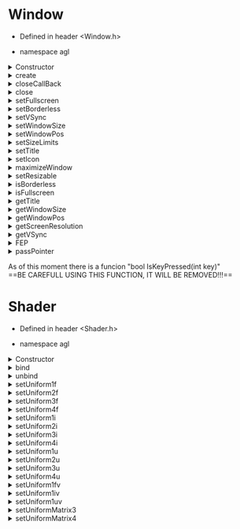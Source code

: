 # Window

- Defined in header <Window.h>

- namespace agl

<details>
<summary>Constructor</summary>

##### Parameters: 
- unsigned int width: screen width
- unsigned int height: screen height
- std::string title: screen title
#####  Return:
- none
</details>

<details>
<summary>create</summary>

##### Parameters: 
- none
#####  Return:
- none
#####  Descrption:
Creates the window and initializes GLAD. This funcion must be called before being able to do any sort of interaction with the window.
</details>

<details>
<summary>closeCallBack</summary>

##### Parameters: 
- none
#####  Return:
- bool
#####  Descrption:
Returns the state of close flag.
</details>
		
<details>
<summary>close</summary>

##### Parameters: 
- none
##### Return:
- none
##### Descrption:
Sets the close flag.
</details>

<details>
<summary>setFullscreen</summary>

##### Parameters: 
- bool fullscreen
##### Return:
- none
##### Descrption:
Sets the window to:
- fullscreen if "fullscreen" is true.
- windowed if "fullscreen" is false.
</details>

<details>
<summary>setBorderless</summary>

##### Parameters: 
- bool borderless
##### Return:
- none
##### Descrption:
Sets the window to:
- borderless fullscreen if "borderless" is true.
- windowed if "borderless" is false.
!This funcion isin't fully implemented. It doesn't make the window cover OS taskbar.
</details>

<details>
<summary>setVSync</summary>

##### Parameters: 
- bool vsync
##### Return:
- none
##### Descrption:
Sets the VSync to the value specified by "vsync". On by default.
</details>

<details>
<summary>setWindowSize</summary>

##### Parameters: 
- unsigned int width
- unsigned int height
##### Return:
- none
##### Descrption:
Sets the window size to the parameters specified in "width" and "height".

#### setWindowSize

##### Parameters: 
- glm::uvec2 dims
##### Return:
- none
##### Descrption:
Sets the window size to the parameters specified in "dims".
</details>

<details>
<summary>setWindowPos</summary>

##### Parameters: 
- unsigned int x
- unsigned int y
##### Return:
- none
##### Descrption:
Sets the window position to the parameters specified in "x" and "y". {0, 0} is the top left corner

#### setWindowPos

##### Parameters: 
- glm::uvec2 pos
##### Return:
- none
##### Descrption:
Sets the window position to the parameters specified in "pos". {0, 0} is the top left corner
</details>

<details>
<summary>setSizeLimits</summary>

##### Parameters: 
- unsigned int minW
- unsigned int minH
- unsigned int maxW
- unsigned int maxH
##### Return:
- none
##### Descrption:
Makes the window unable to be resized to a size smaller than specified by "minW" and "minH" and bigger than specified by "maxW" and "maxH".\
This limit will still apply when trying to maximise the window (including putting it in borderless fulscreen mode)!

#### setSizeLimits

##### Parameters: 
- glm::uvec2 minDims
- glm::uvec2 maxDims
##### Return:
- none
##### Descrption:
Makes the window unable to be resized to a size smaller than specified by "minDims" and bigger than specified by "maxDims".\
This limit will still apply when trying to maximise the window (including putting it in borderless fulscreen mode)!
</details>

<details>
<summary>setTitle</summary>

##### Parameters: 
- std::string title
##### Return:
- none
##### Descrption:
Sets the window title to one specified in "title".
</details>

<details>
<summary>setIcon</summary>

##### Parameters: 
- std::string icon
- std::string icon_small
##### Return:
- null
##### Descrption:
Sets the window icon to the image being located in the localization specified in "icon" and "icon_small".\
For details why two images are an option see GLFW Documentation.\
The image data is 32-bit, little-endian, non-premultiplied RGBA, i.e. eight bits per channel with the red channel first. The pixels are arranged canonically as sequential rows starting from the top##left corner.

#### setIcon

##### Parameters: 
- none
##### Return:
- none
##### Descrption:
Sets the window icon to the Windows default icon.
</details>
	
<details>
<summary>maximizeWindow</summary>

##### Parameters: 
- bool maximize
##### Return:
- none
##### Descrption:
Sets the window to:
- maximized if "maximize" is true.
- windowed if "maximize" is false.
</details>
	
<details>
<summary>setResizable</summary>

##### Parameters: 
- bool resizable
##### Return:
- none
##### Descrption:
- Allows windows resizeing if "resizable" is true.
- Disallows windows resizeing if "resizable" is false.
</details>

<details>
<summary>isBorderless</summary>

##### Parameters: 
- none
##### Return:
- bool
##### Descrption:
Return true is window is in borderless fullscreen, false otherwise.
</details>

<details>	
<summary>isFullscreen</summary>

##### Parameters: 
- none
##### Return:
- bool
##### Descrption:
Return true is window is in fullscreen, false otherwise.
</details>
	
<details>
<summary>getTitle</summary>

##### Parameters: 
- none
##### Return:
- std::string
##### Descrption:
Return the currnet window title.
</details>

<details>
<summary>getWindowSize</summary>

##### Parameters: 
- int& width
- int& height
##### Return:
- none
##### Descrption:
Puts the current window width into "width" and current window height into "height".
</details>

<details>
<summary>getWindowPos</summary>

##### Parameters: 
- int& x
- int& y
##### Return:
- none
##### Descrption:
Puts the current window x coordinate into "x" and current window y coordinate into "y" {0, 0} being the top left corner.
</details>

<details>
<summary>getScreenResolution</summary>

##### Parameters: 
- int& width
- int& height
##### Return:
- none
##### Descrption:
Puts the primary monitor's resolution into "witdh" and "height".
</details>

<details>
<summary>getVSync</summary>

##### Parameters: 
- none
##### Return:
- bool
##### Descrption:
Returns true if VSync is on, false otherwise.
</details>

<details>
<summary>FEP</summary> 

(Frame End Point)

##### Parameters: 
- none
##### Return:
- none
##### Descrption:
This funcion marks the end of rendering frame and should be put at the end of rendering loop.
</details>

<details>
<summary>passPointer</summary>

##### Parameters: 
- none
##### Return:
- GLFWwindow*
##### Descrption:
Returns the pointer to the window. Using this method of interactions with the window is NOT advised.
</details>

As of this moment there is a funcion "bool IsKeyPressed(int key)"\
==BE CAREFULL USING THIS FUNCTION, IT WILL BE REMOVED!!!==

# Shader

- Defined in header <Shader.h>

- namespace agl

<details>
<summary>Constructor</summary>

##### Parameters: 
- std::string filePath
##### Return:
- none
##### Description:
The constructor takes care of compiling, linking and logging errors connected with compilation of the shader program.

#### Constructor

##### Parameters: 
- std::string vertexFilePath
- std::string fragmentFilePath
- std::string geometryFilePath
##### Return:
- none
##### Description:
The constructor takes care of compiling, linking and logging errors connected with compilation of the shader program.
</details>

<details>
<summary>bind</summary>

##### Parameters: 
- none
##### Return:
- none
##### Descrption:
Binds the shader.
</details>

<details>
<summary>unbind</summary>

:Static
##### Parameters: 
- none
##### Return:
- none
##### Descrption:
Unbinds all shaders.
</details>

<details>
<summary>setUniform1f</summary>

##### Parameters: 
- std::string varName
- float v0
##### Return:
- none
##### Descrption:
Sets the shader float uniform with the name of "varName" to the value of "v0".
</details>

<details>
<summary>setUniform2f</summary>

##### Parameters: 
- std::string varName
- float v0
- float v1
##### Return:
- none
##### Descrption:
Sets the shader float2 uniform with the name of "varName" to the value of "v0" and "v1".

#### setUniform2f

##### Parameters: 
- std::string varName
- glm::vec2 v0
##### Return:
- none
##### Descrption:
Sets the shader float2 uniform with the name of "varName" to the value of "v0".
</details>

<details>
<summary>setUniform3f</summary>

##### Parameters: 
- std::string varName
- float v0
- float v1
- float v2
##### Return:
- none
##### Descrption:
Sets the shader float3 uniform with the name of "varName" to the value of "v0", "v1" and "v2".

#### setUniform3f

##### Parameters: 
- std::string varName
- glm::vec3 v0
##### Return:
- none
##### Descrption:
Sets the shader float3 uniform with the name of "varName" to the value of "v0".
</details>

<details>
<summary>setUniform4f</summary>

##### Parameters: 
- std::string varName
- float v0
- float v1
- float v2
- float v3
##### Return:
- none
##### Descrption:
Sets the shader float4 uniform with the name of "varName" to the value of "v0", "v1", "v2" and "v3".

#### setUniform4f

##### Parameters: 
- std::string varName
- glm::vec4 v0
##### Return:
- none
##### Descrption:
Sets the shader float4 uniform with the name of "varName" to the value of "v0".
</details>

<details>
<summary>setUniform1i</summary>

##### Parameters: 
- std::string varName
- int v0
##### Return:
- none
##### Descrption:
Sets the shader int uniform with the name of "varName" to the value of "v0".
</details>

<details>
<summary>setUniform2i</summary>

##### Parameters: 
- std::string varName
- int v0
- int v1
##### Return:
- none
##### Descrption:
Sets the shader int2 uniform with the name of "varName" to the value of "v0" and "v1".

#### setUniform2i

##### Parameters: 
- std::string varName
- glm::ivec2 v0
##### Return:
- none
##### Descrption:
Sets the shader int2 uniform with the name of "varName" to the value of "v0".
</details>

<details>
<summary>setUniform3i</summary>

##### Parameters: 
- std::string varName
- int v0
- int v1
- int v2
##### Return:
- none
##### Descrption:
Sets the shader int3 uniform with the name of "varName" to the value of "v0", "v1" and "v2".

#### setUniform3i

##### Parameters: 
- std::string varName
- glm::ivec3 v0
##### Return:
- none
##### Descrption:
Sets the shader int3 uniform with the name of "varName" to the value of "v0".
</details>

<details>
<summary>setUniform4i</summary>

##### Parameters: 
- std::string varName
- int v0
- int v1
- int v2
- int v3
##### Return:
- none
##### Descrption:
Sets the shader int4 uniform with the name of "varName" to the value of "v0", "v1", "v2", "v3".

#### setUniform4i

##### Parameters: 
- std::string varName
- glm::ivec4 v0
##### Return:
- none
##### Descrption:
Sets the shader int4 uniform with the name of "varName" to the value of "v0".
</details>

<details>
<summary>setUniform1u</summary>

##### Parameters: 
- std::string varName
- unsigned int v0
##### Return:
- none
##### Descrption:
Sets the shader uint uniform with the name of "varName" to the value of "v0".
</details>

<details>
<summary>setUniform2u</summary>

##### Parameters: 
- std::string varName
- unsigned int v0
- unsigned int v1
##### Return:
- none
##### Descrption:
Sets the shader uint2 uniform with the name of "varName" to the value of "v0" and "v1".

#### setUniform2u

##### Parameters: 
- std::string varName
- glm::uvec2 v0
##### Return:
- none
##### Descrption:
Sets the shader uint3 uniform with the name of "varName" to the value of "v0".
</details>

<details>
<summary>setUniform3u</summary>

##### Parameters: 
- std::string varName
- unsigned int v0
- unsigned int v1
- unsigned int v2
##### Return:
- none
##### Descrption:
Sets the shader uint3 uniform with the name of "varName" to the value of "v0", "v1" and "v2".

#### setUniform3u

##### Parameters: 
- std::string varName
- glm::uvec3 v0
##### Return:
- none
##### Descrption:
Sets the shader uint3 uniform with the name of "varName" to the value of "v0".
</details>

<details>
<summary>setUniform4u</summary>

##### Parameters: 
- std::string varName
- unsigned int v0
- unsigned int v1
- unsigned int v2
- unsigned int v3
##### Return:
- none
##### Descrption:
Sets the shader uint4 uniform with the name of "varName" to the value of "v0", "v1", "v2" and "v3".

#### setUniform4u

##### Parameters: 
- std::string varName
- glm::uvec4 v0
##### Return:
- none
##### Descrption:
Sets the shader uint4 uniform with the name of "varName" to the value of "v0".
</details>

<details>
<summary>setUniform1fv</summary>

##### Parameters: 
- std::string varName
- float* ptr
- size_t size
##### Return:
- none
##### Descrption:
Sets the shader float or float{2, 3, 4} array uniform with the name of "varName" to the data specified in the array passed with the "ptr" pointer and size of "size".

#### setUniform1fv

##### Parameters: 
- std::string varName
- std::vector&lt;float&gt; arr
##### Return:
- none
##### Descrption:
Sets the shader float or float{2, 3, 4} array uniform with the name of "varName" to the data specified in the vector "arr".

#### setUniform1fv

##### Parameters: 
- std::string varName
- std::array&lt;float, any&gt; arr
##### Return:
- none
##### Descrption:
Sets the shader float or float{2, 3, 4} array uniform with the name of "varName" to the data specified in the array "arr".
</details>

<details>
<summary>setUniform1iv</summary>

##### Parameters: 
- std::string varName
- int* ptr
- size_t size
##### Return:
- none
##### Descrption:
Sets the shader int or int{2, 3, 4} array uniform with the name of "varName" to the data specified in the array passed with the "ptr" pointer and size of "size".

#### setUniform1iv

##### Parameters: 
- std::string varName
- std::vector&lt;int&gt; arr
##### Return:
- none
##### Descrption:
Sets the shader int or int{2, 3, 4} array uniform with the name of "varName" to the data specified in the vector "arr".

#### setUniform1iv

##### Parameters: 
- std::string varName
- std::array&lt;int, any&gt; arr
##### Return:
- none
##### Descrption:
Sets the shader int or int{2, 3, 4} array uniform with the name of "varName" to the data specified in the array "arr".
</details>

<details>
<summary>setUniform1uv</summary>

##### Parameters: 
- std::string varName
- unsigned int* ptr
- size_t size
##### Return:
- none
##### Descrption:
Sets the shader uint or uint{2, 3, 4} array uniform with the name of "varName" to the data specified in the array passed with the "ptr" pointer and size of "size".

#### setUniform1uv

##### Parameters: 
- std::string varName
- std::vector&lt;unsigned int&gt; arr
##### Return:
- none
##### Descrption:
Sets the shader uint or uint{2, 3, 4} array uniform with the name of "varName" to the data specified in the vector "arr".

#### setUniform1uv

##### Parameters: 
- std::string varName
- std::array&lt;unsigned int, any&gt; arr
##### Return:
- none
##### Descrption:
Sets the shader uint or uint{2, 3, 4} array uniform with the name of "varName" to the data specified in the array "arr".
</details>

<details>
<summary>setUniformMatrix3</summary>

##### Parameters: 
- std::string varName
- glm::mat3 v0
##### Return:
- none
##### Descrption:
Sets the shader matrix(float, 3, 3) uniform with the name of "varName" to the data specified in the array "v0".
</details>

<details>
<summary>setUniformMatrix4</summary>

##### Parameters: 
- std::string varName
- glm::mat4 v0
##### Return:
- none
##### Descrption:
Sets the shader matrix(float, 4, 4) uniform with the name of "varName" to the data specified in the array "v0".
</details>